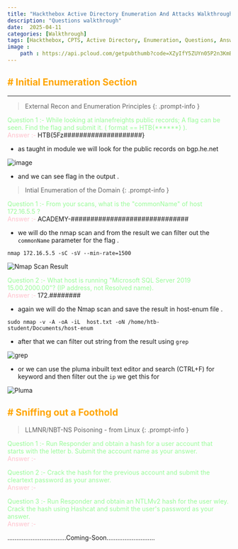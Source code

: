 ```yaml
---
title: "Hackthebox Active Directory Enumeration And Attacks Walkthrough"
description: "Questions walkthrough"
date:  2025-04-11
categories: [Walkthrough]
tags: [Hackthebox, CPTS, Active Directory, Enumeration, Questions, Answer] 
image :
    path : https://api.pcloud.com/getpubthumb?code=XZyIfY5ZUYn05P2n3KmB6DwoLhueluleMNOy&linkpassword=undefined&size=803x425&crop=0&type=auto
---
```




## <span style="color: orange;"># Initial Enumeration Section</span>
------
> External Recon and Enumeration Principles
{: .prompt-info }

<span style="color: PaleGreen;">Question 1 :- While looking at inlanefreights public records; A flag can be seen. Find the flag and submit it. ( format == HTB{******} ).</span><br>
<span style="color: pink;">Answer :-</span> HTB{5Fz####################}

- as taught in module we will look for the public records on bgp.he.net

![image](https://api.pcloud.com/getpubthumb?code=XZe6fY5ZFQy70GGjxuz310VE6fRnEu1lrwGk&linkpassword=undefined&size=1439x602&crop=0&type=auto)

- and we can see flag in the output . 

> Intial Enumeration of the Domain
{: .prompt-info }

<span style="color: PaleGreen;">Question 1 :- From your scans, what is the "commonName" of host 172.16.5.5 ?</span><br>
<span style="color: pink;">Answer :-</span> ACADEMY-##############################

- we will do the nmap scan and from the result we can filter out the `commonName` parameter for the flag .

```
nmap 172.16.5.5 -sC -sV --min-rate=1500
```
![Nmap Scan Result](https://api.pcloud.com/getpubthumb?code=XZkYBY5ZVx9EkllDx5fWdDkVypsNYBBh3a0y&linkpassword=undefined&size=783x399&crop=0&type=auto)


<span style="color: PaleGreen;">Question 2 :-  What host is running "Microsoft SQL Server 2019 15.00.2000.00"? (IP address, not Resolved name).</span><br>
<span style="color: pink;">Answer :-</span> 172.########

- again we will do the Nmap scan and save the result in host-enum file .


```
sudo nmap -v -A -oA -iL  host.txt -oN /home/htb-student/Documents/host-enum
```
- after that we can filter out string from the result using `grep`

![grep](https://api.pcloud.com/getpubthumb?code=XZmDBY5ZS3m9a2ggVaJvksjwxahvLS81OuGk&linkpassword=undefined&size=770x113&crop=0&type=auto)

- or we can use the pluma inbuilt text editor and search (CTRL+F) for keyword and then filter out the `ip` we get this for

![Pluma](https://api.pcloud.com/getpubthumb?code=XZ0eBY5Z6g89sxaVxJLJ6HHWOHSqkVeXXhG7&linkpassword=undefined&size=652x467&crop=0&type=auto)

## <span style="color: orange;"># Sniffing out a Foothold</span>

> LLMNR/NBT-NS Poisoning - from Linux
{: .prompt-info }

<span style="color: PaleGreen;">Question 1 :- Run Responder and obtain a hash for a user account that starts with the letter b. Submit the account name as your answer.</span><br>
<span style="color: pink;">Answer :-</span>

<span style="color: PaleGreen;">Question 2 :- Crack the hash for the previous account and submit the cleartext password as your answer.</span><br>
<span style="color: pink;">Answer :-</span> 

<span style="color: PaleGreen;">Question 3 :- Run Responder and obtain an NTLMv2 hash for the user wley. Crack the hash using Hashcat and submit the user's password as your answer.</span><br>
<span style="color: pink;">Answer :-</span>


.................................Coming-Soon...........................